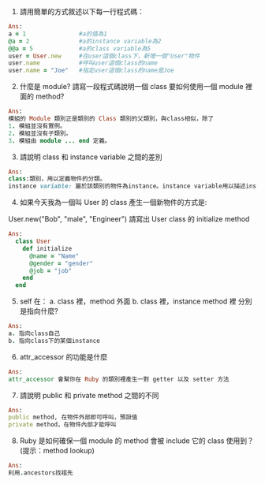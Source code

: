 1. 請用簡單的方式敘述以下每一行程式碼：
```ruby
Ans:
a = 1 				#a的值為1
@a = 2				#a的instance variable為2
@@a = 5				#a的class variable為5
user = User.new		#在user這個class下，新增一個"User"物件
user.name			#呼叫user這個class的name
user.name = "Joe"	#指定user這個class的name是Joe
```

2. 什麼是 module? 請寫一段程式碼說明一個 class 要如何使用一個 module 裡面的 method?
```ruby
Ans:
模組的 Module 類別正是類別的 Class 類別的父類別，與class相似，除了
1. 模組並沒有實例。
2. 模組並沒有子類別。
3. 模組由 module ... end 定義。
```



3. 請說明 class 和 instance variable 之間的差別
```ruby
Ans:
class:類別，用以定義物件的分類。
instance variable: 屬於該類別的物件為instance。instance variable用以描述instance的特徵，可在同一個class的各種method之間互相傳遞
```

4. 如果今天我為一個叫 User 的 class 產生一個新物件的方式是:

User.new("Bob", "male", "Engineer")
請寫出 User class 的 initialize method

```ruby
Ans:
  class User
    def initialize
      @name = "Name"
      @gender = "gender"
      @job = "job"
    end
  end
```

5. self 在： a. class 裡，method 外面 b. class 裡，instance method 裡 分別是指向什麼?
```ruby
Ans: 
a. 指向class自己
b. 指向class下的某個instance
```

6. attr_accessor 的功能是什麼
```ruby
Ans:
attr_accessor 會幫你在 Ruby 的類別裡產生一對 getter 以及 setter 方法
```

7. 請說明 public 和 private method 之間的不同
```ruby
Ans:
public method, 在物件外部即可呼叫，預設值
private method，在物件內部才能呼叫
```

8. Ruby 是如何確保一個 module 的 method 會被 include 它的 class 使用到？ (提示：method lookup)
```ruby
Ans:
利用.ancestors找祖先
```
